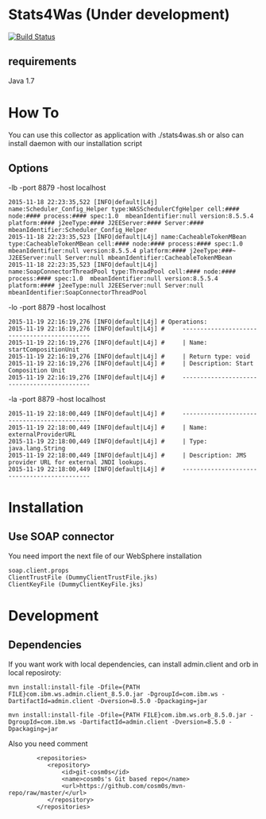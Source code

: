 Stats4Was (Under development)
=========
[![Build Status](https://travis-ci.org/cosm0s/stats4was.png)](https://travis-ci.org/cosm0s/stats4was)

requirements
------------
Java 1.7

How To
============

You can use this collector as application with ./stats4was.sh or also can install daemon with our installation script

Options
-------

-lb -port 8879 -host localhost
```
2015-11-18 22:23:35,522 [INFO|default|L4j] name:Scheduler_Config_Helper type:WASSchedulerCfgHelper cell:#### node:#### process:#### spec:1.0  mbeanIdentifier:null version:8.5.5.4 platform:#### j2eeType:#### J2EEServer:#### Server:#### mbeanIdentifier:Scheduler_Config_Helper
2015-11-18 22:23:35,523 [INFO|default|L4j] name:CacheableTokenMBean type:CacheableTokenMBean cell:#### node:#### process:#### spec:1.0  mbeanIdentifier:null version:8.5.5.4 platform:#### j2eeType:###~ J2EEServer:null Server:null mbeanIdentifier:CacheableTokenMBean
2015-11-18 22:23:35,523 [INFO|default|L4j] name:SoapConnectorThreadPool type:ThreadPool cell:#### node:#### process:#### spec:1.0  mbeanIdentifier:null version:8.5.5.4 platform:#### j2eeType:null J2EEServer:null Server:null mbeanIdentifier:SoapConnectorThreadPool
```
-lo -port 8879 -host localhost
```
2015-11-19 22:16:19,276 [INFO|default|L4j] # Operations:
2015-11-19 22:16:19,276 [INFO|default|L4j] # 	 --------------------------------------------
2015-11-19 22:16:19,276 [INFO|default|L4j] # 	 | Name: startCompositionUnit
2015-11-19 22:16:19,276 [INFO|default|L4j] # 	 | Return type: void
2015-11-19 22:16:19,276 [INFO|default|L4j] # 	 | Description: Start Composition Unit
2015-11-19 22:16:19,276 [INFO|default|L4j] # 	 --------------------------------------------

```
-la -port 8879 -host localhost
```
2015-11-19 22:18:00,449 [INFO|default|L4j] # 	 --------------------------------------------
2015-11-19 22:18:00,449 [INFO|default|L4j] # 	 | Name: externalProviderURL
2015-11-19 22:18:00,449 [INFO|default|L4j] # 	 | Type: java.lang.String
2015-11-19 22:18:00,449 [INFO|default|L4j] # 	 | Description: JMS provider URL for external JNDI lookups.
2015-11-19 22:18:00,449 [INFO|default|L4j] # 	 --------------------------------------------
```

Installation
============

Use SOAP connector
------------------
You need import the next file of our WebSphere installation

```
soap.client.props
ClientTrustFile (DummyClientTrustFile.jks)
ClientKeyFile (DummyClientKeyFile.jks)
```

Development
===========

Dependencies
------------
If you want work with local dependencies, can install admin.client and orb in local reposiroty:
```
mvn install:install-file -Dfile={PATH FILE}com.ibm.ws.admin.client_8.5.0.jar -DgroupId=com.ibm.ws -DartifactId=admin.client -Dversion=8.5.0 -Dpackaging=jar

mvn install:install-file -Dfile={PATH FILE}com.ibm.ws.orb_8.5.0.jar -DgroupId=com.ibm.ws -DartifactId=admin.client -Dversion=8.5.0 -Dpackaging=jar
```
Also you need comment
```
        <repositories>
           <repository>
               <id>git-cosm0s</id>
               <name>cosm0s's Git based repo</name>
               <url>https://github.com/cosm0s/mvn-repo/raw/master/</url>
           </repository>
        </repositories>
```

